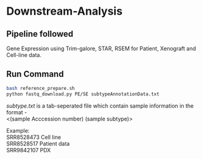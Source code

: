 # Downstream-Analysis

## Pipeline followed   
Gene Expression using Trim-galore, STAR, RSEM for Patient, Xenograft and Cell-line data.

## Run Command 
```bash
bash reference_prepare.sh
python fastq_download.py PE/SE subtypeAnnotationData.txt
```

*subtype.txt* is a tab-seperated file which contain sample information in the format -  
<(sample Acccession number) (sample subtype)>

Example:<br />
SRR8528473	Cell line <br />
SRR8528517	Patient data <br />
SRR9842107	PDX <br />





